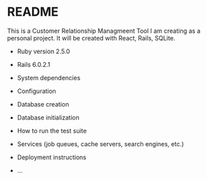 # README

This is a Customer Relationship Managmeent Tool I am creating as a personal project.  It will be created with React, Rails, SQLite.

* Ruby version 2.5.0
* Rails 6.0.2.1

* System dependencies

* Configuration

* Database creation

* Database initialization

* How to run the test suite

* Services (job queues, cache servers, search engines, etc.)

* Deployment instructions

* ...
